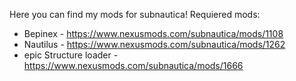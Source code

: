 Here you can find my mods for subnautica!
Requiered mods:
- Bepinex - https://www.nexusmods.com/subnautica/mods/1108
- Nautilus - https://www.nexusmods.com/subnautica/mods/1262
- epic Structure loader - https://www.nexusmods.com/subnautica/mods/1666

